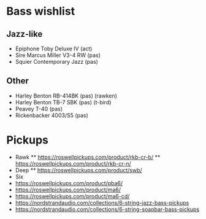 # Bass wishlist

## Jazz-like

* Epiphone Toby Deluxe IV (act)
* Sire Marcus Miller V3-4 RW (pas)
* Squier Contemporary Jazz (pas)

## Other

* Harley Benton RB-414BK (pas) (rawken)
* Harley Benton TB-7 SBK (pas) (t-bird)
* Peavey T-40 (pas)
* Rickenbacker 4003/S5 (pas)

# Pickups

* Rawk
** https://roswellpickups.com/product/rkb-cr-b/
** https://roswellpickups.com/product/rkb-cr-n/
* Deep
** https://roswellpickups.com/product/swb/
* Six
* https://roswellpickups.com/product/pba6/
* https://roswellpickups.com/product/ma6/
* https://roswellpickups.com/product/ma6-cd/
* https://nordstrandaudio.com/collections/6-string-jazz-bass-pickups
* https://nordstrandaudio.com/collections/6-string-soapbar-bass-pickups
